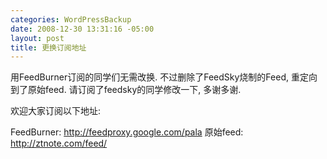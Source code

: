 ```yaml
--- 
categories: WordPressBackup
date: 2008-12-30 13:31:16 -05:00
layout: post
title: 更换订阅地址
---
```

用FeedBurner订阅的同学们无需改换. 不过删除了FeedSky烧制的Feed, 重定向到了原始feed. 请订阅了feedsky的同学修改一下, 多谢多谢.

欢迎大家订阅以下地址:

FeedBurner: <a href="http://feedproxy.google.com/pala">http://feedproxy.google.com/pala</a>
原始feed: <a href="../feed/">http://ztnote.com/feed/</a>
